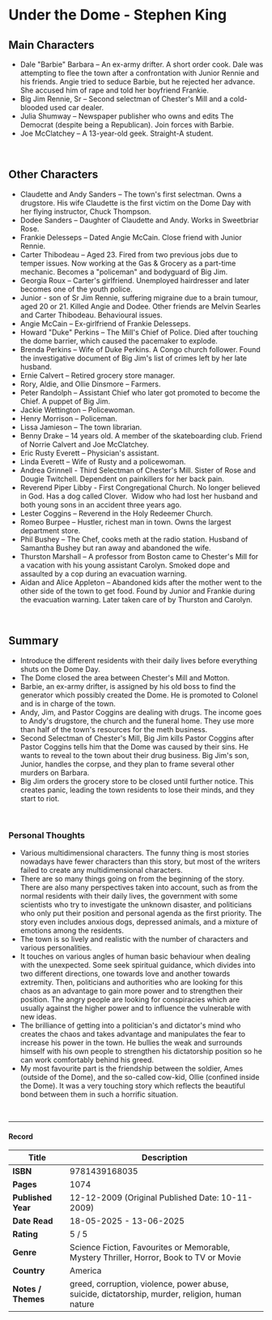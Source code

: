 # Under the Dome - Stephen King

## Main Characters
* Dale "Barbie" Barbara – An ex-army drifter. A short order cook. Dale was attempting to flee the town after a confrontation with Junior Rennie and his friends. Angie tried to seduce Barbie, but he rejected her advance. She accused him of rape and told her boyfriend Frankie.
* Big Jim Rennie, Sr – Second selectman of Chester's Mill and a cold-blooded used car dealer.
* Julia Shumway – Newspaper publisher who owns and edits The Democrat (despite being a Republican). Join forces with Barbie.
* Joe McClatchey – A 13-year-old geek. Straight-A student.
<br>

## Other Characters
* Claudette and Andy Sanders – The town's first selectman. Owns a drugstore. His wife Claudette is the first victim on the Dome Day with her flying instructor, Chuck Thompson.
* Dodee Sanders – Daughter of Claudette and Andy. Works in Sweetbriar Rose. 
* Frankie Delesseps – Dated Angie McCain. Close friend with Junior Rennie. 
* Carter Thibodeau – Aged 23. Fired from two previous jobs due to temper issues. Now working at the Gas & Grocery as a part-time mechanic. Becomes a "policeman" and bodyguard of Big Jim.
* Georgia Roux – Carter's girlfriend. Unemployed hairdresser and later becomes one of the youth police.
* Junior - son of Sr Jim Rennie, suffering migraine due to a brain tumour, aged 20 or 21. Killed Angie and Dodee. Other friends are Melvin Searles and Carter Thibodeau. Behavioural issues. 
* Angie McCain – Ex-girlfriend of Frankie Delesseps.
* Howard "Duke" Perkins – The Mill's Chief of Police. Died after touching the dome barrier, which caused the pacemaker to explode.
* Brenda Perkins – Wife of Duke Perkins. A Congo church follower. Found the investigative document of Big Jim's list of crimes left by her late husband.
* Ernie Calvert – Retired grocery store manager.
* Rory, Aldie, and Ollie Dinsmore – Farmers.
* Peter Randolph – Assistant Chief who later got promoted to become the Chief. A puppet of Big Jim.
* Jackie Wettington – Policewoman.
* Henry Morrison – Policeman.
* Lissa Jamieson – The town librarian.
* Benny Drake – 14 years old. A member of the skateboarding club. Friend of Norrie Calvert and Joe McClatchey.
* Eric Rusty Everett – Physician's assistant.
* Linda Everett – Wife of Rusty and a policewoman.
* Andrea Grinnell - Third Selectman of Chester's Mill. Sister of Rose and Dougie Twitchell. Dependent on painkillers for her back pain.
* Reverend Piper Libby - First Congregational Church. No longer believed in God. Has a dog called Clover.  Widow who had lost her husband and both young sons in an accident three years ago.
* Lester Coggins – Reverend in the Holy Redeemer Church.
* Romeo Burpee – Hustler, richest man in town. Owns the largest department store.
* Phil Bushey – The Chef, cooks meth at the radio station. Husband of Samantha Bushey but ran away and abandoned the wife.
* Thurston Marshall – A professor from Boston came to Chester's Mill for a vacation with his young assistant Carolyn. Smoked dope and assaulted by a cop during an evacuation warning.
* Aidan and Alice Appleton – Abandoned kids after the mother went to the other side of the town to get food. Found by Junior and Frankie during the evacuation warning. Later taken care of by Thurston and Carolyn.
<br>

## Summary
- Introduce the different residents with their daily lives before everything shuts on the Dome Day.
- The Dome closed the area between Chester's Mill and Motton.
- Barbie, an ex-army drifter, is assigned by his old boss to find the generator which possibly created the Dome. He is promoted to Colonel and is in charge of the town.
- Andy, Jim, and Pastor Coggins are dealing with drugs. The income goes to Andy's drugstore, the church and the funeral home. They use more than half of the town's resources for the meth business. 
- Second Selectman of Chester's Mill, Big Jim kills Pastor Coggins after Pastor Coggins tells him that the Dome was caused by their sins. He wants to reveal to the town about their drug business. Big Jim's son, Junior, handles the corpse, and they plan to frame several other murders on Barbara.
- Big Jim orders the grocery store to be closed until further notice. This creates panic, leading the town residents to lose their minds, and they start to riot.
<br>

### Personal Thoughts
- Various multidimensional characters. The funny thing is most stories nowadays have fewer characters than this story, but most of the writers failed to create any multidimensional characters. 
- There are so many things going on from the beginning of the story. There are also many perspectives taken into account, such as from the normal residents with their daily lives, the government with some scientists who try to investigate the unknown disaster, and politicians who only put their position and personal agenda as the first priority. The story even includes anxious dogs, depressed animals, and a mixture of emotions among the residents. 
- The town is so lively and realistic with the number of characters and various personalities.
- It touches on various angles of human basic behaviour when dealing with the unexpected. Some seek spiritual guidance, which divides into two different directions, one towards love and another towards extremity. Then, politicians and authorities who are looking for this chaos as an advantage to gain more power and to strengthen their position. The angry people are looking for conspiracies which are usually against the higher power and to influence the vulnerable with new ideas.
- The brilliance of getting into a politician's and dictator's mind who creates the chaos and takes advantage and manipulates the fear to increase his power in the town. He bullies the weak and surrounds himself with his own people to strengthen his dictatorship position so he can work comfortably behind his greed.
- My most favourite part is the friendship between the soldier, Ames (outside of the Dome), and the so-called cow-kid, Ollie (confined inside the Dome). It was a very touching story which reflects the beautiful bond between them in such a horrific situation.
<br>

***

#### Record
| Title | Description |
| -- | -- |
| **ISBN** | 9781439168035 |
| **Pages** | 1074 |
| **Published Year** | 12-12-2009 (Original Published Date: 10-11-2009) |
| **Date Read** | 18-05-2025 - 13-06-2025 |
| **Rating** | 5 / 5 |
| **Genre** | Science Fiction, Favourites or Memorable, Mystery Thriller, Horror, Book to TV or Movie |
| **Country** | America |
| **Notes / Themes** | greed, corruption, violence, power abuse, suicide, dictatorship, murder, religion, human nature | 

